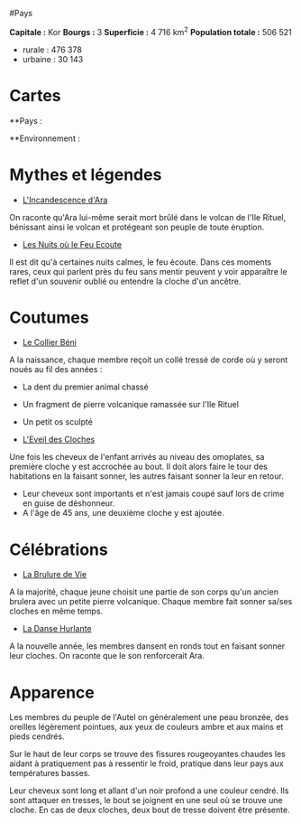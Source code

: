 #Pays

**Capitale :** Kor
**Bourgs :** 3
**Superficie :** 4 716 km<sup>2</sup>
**Population totale :** 506 521
- rurale : 476 378
- urbaine : 30 143

# Cartes

**Pays :



**Environnement :


# Mythes et légendes

- <u>L'Incandescence d'Ara</u>

On raconte qu'Ara lui-même serait mort brûlé dans le volcan de l'Ile Rituel, bénissant ainsi le volcan et protégeant son peuple de toute éruption.

- <u>Les Nuits où le Feu Ecoute</u>

Il est dit qu'à certaines nuits calmes, le feu écoute. Dans ces moments rares, ceux qui parlent près du feu sans mentir peuvent y voir apparaître le reflet d'un souvenir oublié ou entendre la cloche d'un ancêtre.

# Coutumes

- <u>Le Collier Béni</u>

A la naissance, chaque membre reçoit un collé tressé de corde où y seront noués au fil des années :
- La dent du premier animal chassé
- Un fragment de pierre volcanique ramassée sur l'Ile Rituel
- Un petit os sculpté

- <u>L'Eveil des Cloches</u>

Une fois les cheveux de l'enfant arrivés au niveau des omoplates, sa première cloche y est accrochée au bout. Il doit alors faire le tour des habitations en la faisant sonner, les autres faisant sonner la leur en retour.
- Leur cheveux sont importants et n'est jamais coupé sauf lors de crime en guise de déshonneur.
- A l'âge de 45 ans, une deuxième cloche y est ajoutée.

# Célébrations

- <u>La Brulure de Vie</u>

A la majorité, chaque jeune choisit une partie de son corps qu'un ancien brulera avec un petite pierre volcanique. Chaque membre fait sonner sa/ses cloches en même temps.

- <u>La Danse Hurlante</u>

A la nouvelle année, les membres dansent en ronds tout en faisant sonner leur cloches. On raconte que le son renforcerait Ara.

# Apparence

Les membres du peuple de l'Autel on généralement une peau bronzée, des oreilles légèrement pointues, aux yeux de couleurs ambre et aux mains et pieds cendrés. 

Sur le haut de leur corps se trouve des fissures rougeoyantes chaudes les aidant à pratiquement pas à ressentir le froid, pratique dans leur pays aux températures basses.

Leur cheveux sont long et allant d'un noir profond a une couleur cendré. Ils sont attaquer en tresses, le bout se joignent en une seul où se trouve une cloche. En cas de deux cloches, deux bout de tresse doivent être présente.
